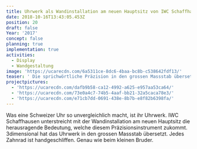 ```yaml
---
title: Uhrwerk als Wandinstallation am neuen Hauptsitz von IWC Schaffhausen
date: 2018-10-16T13:43:05.453Z
position: 20
draft: false
Year: '2017'
concept: false
planning: true
implementation: true
activities:
  - Display
  - Wandgestaltung
image: 'https://ucarecdn.com/6a5311ce-8dc6-4baa-bc8b-c538642fdf13/'
teaser: ' Die sprichwörtliche Präzision in den grossen Massstab übersetzt'
projectpictures:
  - 'https://ucarecdn.com/dafb9b58-ca12-4992-a625-e957aa53ca64/'
  - 'https://ucarecdn.com/73e0a4c7-74b5-4aaf-bb21-32a5caca78e3/'
  - 'https://ucarecdn.com/e71cb7dd-0691-438e-8b7b-e8f82b6398fa/'
---
```

Was eine Schweizer Uhr so unvergleichlich macht, ist ihr Uhrwerk. IWC Schaffhausen unterstreicht mit der Wandinstallation am neuen Hauptsitz die herausragende Bedeutung, welche diesem Präzisionsinstrument zukommt. 3dimensional hat das Uhrwerk in den grossen Massstab übersetzt. Jedes Zahnrad ist handgeschliffen. Genau wie beim kleinen Bruder.
